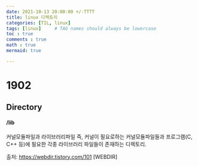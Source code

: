 ```yaml
---
date: 2021-10-13 20:00:00 +/-TTTT
title: linux 디렉토리
categories: [TIL, linux]
tags: [linux]     # TAG names should always be lowercase
toc : true
comments : true
math : true
mermaid: true

---
```


# 1902

## Directory

#### /lib

커널모듈파일과 라이브러리파일 즉, 커널이 필요로하는 커널모듈파일들과 프로그램(C, C++ 등)에 필요한 각종 라이브러리 파일들이 존재하는 디렉토리.

출처: https://webdir.tistory.com/101 [WEBDIR]




